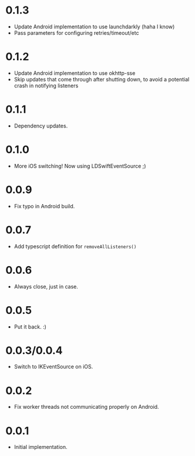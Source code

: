 0.1.3
=====

* Update Android implementation to use launchdarkly (haha I know)
* Pass parameters for configuring retries/timeout/etc

0.1.2
=====

* Update Android implementation to use okhttp-sse
* Skip updates that come through after shutting down, to avoid
  a potential crash in notifying listeners

0.1.1
=====

* Dependency updates.

0.1.0
=====

* More iOS switching! Now using LDSwiftEventSource ;)

0.0.9
=====

* Fix typo in Android build.

0.0.7
=====

* Add typescript definition for `removeAllListeners()`

0.0.6
=====

* Always close, just in case.

0.0.5
=====

* Put it back.  :)

0.0.3/0.0.4
===========

* Switch to IKEventSource on iOS.

0.0.2
=====

* Fix worker threads not communicating properly on Android.

0.0.1
=====

* Initial implementation.

